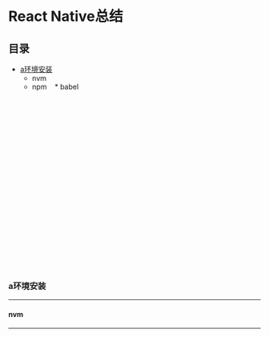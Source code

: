 React Native总结
==

## 目录<br/>
* [a环境安装](#a环境安装)
    * nvm
    * npm
    * babel
   
<br/>
<br/>
<br/>
<br/>
<br/>
<br/>
<br/>
<br/>
<br/>
<br/>
<br/>
<br/>
<br/>
<br/>
<br/>
<br/>
<br/>
<br/>
<br/><br/>

### a环境安装
----------------------------------------------------



#### nvm
----------------------------------------------------

